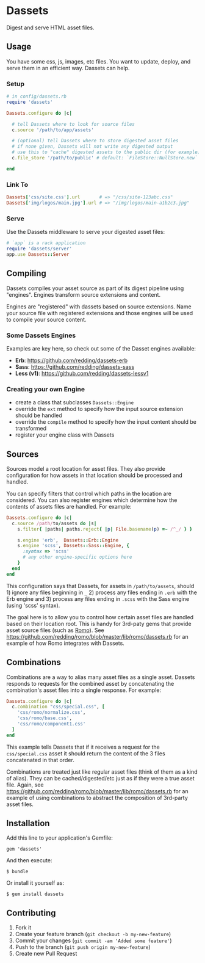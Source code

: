 # Dassets

Digest and serve HTML asset files.

## Usage

You have some css, js, images, etc files.  You want to update, deploy, and serve them in an efficient way.  Dassets can help.

### Setup

```ruby
# in config/dassets.rb
require 'dassets'

Dassets.configure do |c|

  # tell Dassets where to look for source files
  c.source '/path/to/app/assets'

  # (optional) tell Dassets where to store digested asset files
  # if none given, Dassets will not write any digested output
  # use this to "cache" digested assets to the public dir (for example)
  c.file_store '/path/to/public' # default: `FileStore::NullStore.new`

end
```

### Link To

```rb
Dassets['css/site.css'].url       # => "/css/site-123abc.css"
Dassets['img/logos/main.jpg'].url # => "/img/logos/main-a1b2c3.jpg"
```

### Serve

Use the Dassets middleware to serve your digested asset files:

```ruby
# `app` is a rack application
require 'dassets/server'
app.use Dassets::Server
```

## Compiling

Dassets compiles your asset source as part of its digest pipeline using "engines".  Engines transform source extensions and content.

Engines are "registered" with dassets based on source extensions.  Name your source file with registered extensions and those engines will be used to compile your source content.

### Some Dassets Engines

Examples are key here, so check out some of the Dasset engines available:

* **Erb**:       https://github.com/redding/dassets-erb
* **Sass**:      https://github.com/redding/dassets-sass
* **Less (v1)**: https://github.com/redding/dassets-lessv1

### Creating your own Engine

* create a class that subclasses `Dassets::Engine`
* override the `ext` method to specify how the input source extension should be handled
* override the `compile` method to specify how the input content should be transformed
* register your engine class with Dassets

## Sources

Sources model a root location for asset files.  They also provide configuration for how assets in that location should be processed and handled.

You can specify filters that control which paths in the location are considered.  You can also register engines which determine how the contents of assets files are handled.  For example:

```ruby
Dassets.configure do |c|
  c.source /path/to/assets do |s|
    s.filter{ |paths| paths.reject{ |p| File.basename(p) =~ /^_/ } }

    s.engine 'erb',  Dassets::Erb::Engine
    s.engine 'scss', Dassets::Sass::Engine, {
      :syntax => 'scss'
      # any other engine-specific options here
    }
  end
end
```

This configuration says that Dassets, for assets in `/path/to/assets`, should 1) ignore any files beginning in `_` 2) process any files ending in `.erb` with the Erb engine and 3) process any files ending in `.scss` with the Sass engine (using 'scss' syntax).

The goal here is to allow you to control how certain asset files are handled based on their location root.  This is handy for 3rd-paty gems that provide asset source files (such as [Romo](https://github.com/redding/romo)).  See https://github.com/redding/romo/blob/master/lib/romo/dassets.rb for an example of how Romo integrates with Dassets.

## Combinations

Combinations are a way to alias many asset files as a single asset.  Dassets responds to requests for the combined asset by concatenating the combination's asset files into a single response.  For example:

```ruby
Dassets.configure do |c|
  c.combination "css/special.css", [
    'css/romo/normalize.css',
    'css/romo/base.css',
    'css/romo/component1.css'
  ]
end
```

This example tells Dassets that if it receives a request for the `css/special.css` asset it should return the content of the 3 files concatenated in that order.

Combinations are treated just like regular asset files (think of them as a kind of alias).  They can be cached/digested/etc just as if they were a true asset file.  Again, see https://github.com/redding/romo/blob/master/lib/romo/dassets.rb for an example of using combinations to abstract the composition of 3rd-party asset files.

## Installation

Add this line to your application's Gemfile:

    gem 'dassets'

And then execute:

    $ bundle

Or install it yourself as:

    $ gem install dassets

## Contributing

1. Fork it
2. Create your feature branch (`git checkout -b my-new-feature`)
3. Commit your changes (`git commit -am 'Added some feature'`)
4. Push to the branch (`git push origin my-new-feature`)
5. Create new Pull Request
